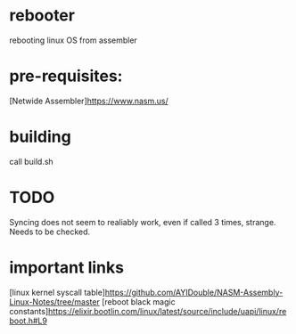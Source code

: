 # rebooter
rebooting linux OS from assembler

# pre-requisites:
[Netwide Assembler]https://www.nasm.us/

# building
call build.sh

# TODO
Syncing does not seem to realiably work, even if called 3 times, strange. Needs to be checked.

# important links
[linux kernel syscall table]https://github.com/AYIDouble/NASM-Assembly-Linux-Notes/tree/master
[reboot black magic constants]https://elixir.bootlin.com/linux/latest/source/include/uapi/linux/reboot.h#L9
